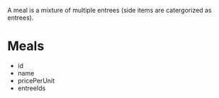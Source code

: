 A meal is a mixture of multiple entrees (side items are catergorized as entrees).
# Meals
- id
- name
- pricePerUnit
- entreeIds

